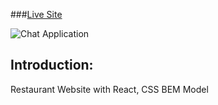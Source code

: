 ###[Live Site](https://gericht-rest.netlify.app/)

![Chat Application](https://ibb.co/3ppdM8S)

## Introduction:
Restaurant Website with React, CSS BEM Model
